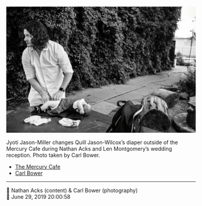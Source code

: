 ![Jyoti Jason-Miller changes Quill Jason-Wilcox’s diaper](assets/27b5dce3b1d81f277c54538865c18a9a.webp)

Jyoti Jason-Miller changes Quill Jason-Wilcox’s diaper outside of the Mercury Cafe during Nathan Acks and Len Montgomery’s wedding reception. Photo taken by Carl Bower.

* [The Mercury Cafe](http://mercurycafe.com)
* [Carl Bower](https://carlbowerphotos.com)

- - - -

<span aria-hidden="true">👥</span> Nathan Acks (content) & Carl Bower (photography)  
<span aria-hidden="true">📅</span> June 29, 2019 20:00:58
